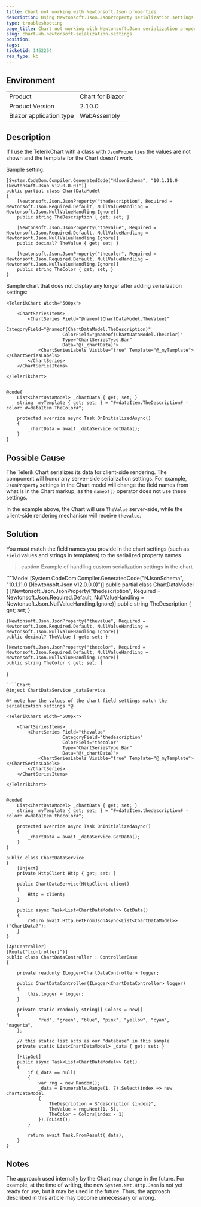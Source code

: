 ```yaml
---
title: Chart not working with Newtonsoft.Json properties
description: Using Newtonsoft.Json.JsonProperty serialization settings can break the Chart. See how to fix it.
type: troubleshooting
page_title: Chart not working with Newtonsoft.Json serialization properties
slug: chart-kb-newtonsoft-seialization-settings
position: 
tags: 
ticketid: 1462254
res_type: kb
---
```


## Environment

<table>
    <tbody>
        <tr>
            <td>Product</td>
            <td>Chart for Blazor</td>
        </tr>
        <tr>
            <td>Product Version</td>
            <td>2.10.0</td>
        </tr>
        <tr>
            <td>Blazor application type</td>
            <td>WebAssembly</td>
        </tr>
    </tbody>
</table>


## Description

If I use the TelerikChart with a class with `JsonProperties` the values are not shown and the template for the Chart doesn't work.

Sample setting:

````CSHTML
[System.CodeDom.Compiler.GeneratedCode("NJsonSchema", "10.1.11.0 (Newtonsoft.Json v12.0.0.0)")]
public partial class ChartDataModel
{
    [Newtonsoft.Json.JsonProperty("thedescription", Required = Newtonsoft.Json.Required.Default, NullValueHandling = Newtonsoft.Json.NullValueHandling.Ignore)]
    public string TheDescription { get; set; }

    [Newtonsoft.Json.JsonProperty("thevalue", Required = Newtonsoft.Json.Required.Default, NullValueHandling = Newtonsoft.Json.NullValueHandling.Ignore)]
    public decimal? TheValue { get; set; }

    [Newtonsoft.Json.JsonProperty("thecolor", Required = Newtonsoft.Json.Required.Default, NullValueHandling = Newtonsoft.Json.NullValueHandling.Ignore)]
    public string TheColor { get; set; }
}
````

Sample chart that does not display any longer after adding serialization settings:

````CSHTML
<TelerikChart Width="500px">

    <ChartSeriesItems>
        <ChartSeries Field="@nameof(ChartDataModel.TheValue)"
                     CategoryField="@nameof(ChartDataModel.TheDescription)"
                     ColorField="@nameof(ChartDataModel.TheColor)"
                     Type="ChartSeriesType.Bar"
                     Data="@(_chartData)">
            <ChartSeriesLabels Visible="true" Template="@_myTemplate"></ChartSeriesLabels>
        </ChartSeries>
    </ChartSeriesItems>

</TelerikChart>


@code{
    List<ChartDataModel> _chartData { get; set; }
    string _myTemplate { get; set; } = "#=dataItem.TheDescription# - color: #=dataItem.TheColor#";

    protected override async Task OnInitializedAsync()
    {
        _chartData = await _dataService.GetData();
    }
}
````


## Possible Cause

The Telerik Chart serializes its data for client-side rendering. The component will honor any server-side serialization settings. For example, `JsonProperty` settings in the Chart model will change the field names from what is in the Chart markup, as the `nameof()` operator does not use these settings.

In the example above, the Chart will use `TheValue` server-side, while the client-side rendering mechanism will receive `thevalue`.


## Solution

You must match the field names you provide in the chart settings (such as `Field` values and strings in templates) to the serialized property names.

>caption Example of handling custom serialization settings in the chart

<div class="skip-repl"></div>
````Model
[System.CodeDom.Compiler.GeneratedCode("NJsonSchema", "10.1.11.0 (Newtonsoft.Json v12.0.0.0)")]
public partial class ChartDataModel
{
    [Newtonsoft.Json.JsonProperty("thedescription", Required = Newtonsoft.Json.Required.Default, NullValueHandling = Newtonsoft.Json.NullValueHandling.Ignore)]
    public string TheDescription { get; set; }

    [Newtonsoft.Json.JsonProperty("thevalue", Required = Newtonsoft.Json.Required.Default, NullValueHandling = Newtonsoft.Json.NullValueHandling.Ignore)]
    public decimal? TheValue { get; set; }

    [Newtonsoft.Json.JsonProperty("thecolor", Required = Newtonsoft.Json.Required.Default, NullValueHandling = Newtonsoft.Json.NullValueHandling.Ignore)]
    public string TheColor { get; set; }
}
````
````Chart
@inject ChartDataService _dataService

@* note how the values of the chart field settings match the serialization settings *@

<TelerikChart Width="500px">

    <ChartSeriesItems>
        <ChartSeries Field="thevalue"
                     CategoryField="thedescription"
                     ColorField="thecolor"
                     Type="ChartSeriesType.Bar"
                     Data="@(_chartData)">
            <ChartSeriesLabels Visible="true" Template="@_myTemplate"></ChartSeriesLabels>
        </ChartSeries>
    </ChartSeriesItems>

</TelerikChart>


@code{
    List<ChartDataModel> _chartData { get; set; }
    string _myTemplate { get; set; } = "#=dataItem.thedescription# - color: #=dataItem.thecolor#";

    protected override async Task OnInitializedAsync()
    {
        _chartData = await _dataService.GetData();
    }
}
````
````SampleService
public class ChartDataService
{
    [Inject]
    private HttpClient Http { get; set; }

    public ChartDataService(HttpClient client)
    {
        Http = client;
    }

    public async Task<List<ChartDataModel>> GetData()
    {
        return await Http.GetFromJsonAsync<List<ChartDataModel>>("ChartData?");
    }
}
````
````SampleController
[ApiController]
[Route("[controller]")]
public class ChartDataController : ControllerBase
{

    private readonly ILogger<ChartDataController> logger;

    public ChartDataController(ILogger<ChartDataController> logger)
    {
        this.logger = logger;
    }

    private static readonly string[] Colors = new[]
    {
            "red", "green", "blue", "pink", "yellow", "cyan", "magenta",
    };

    // this static list acts as our "database" in this sample
    private static List<ChartDataModel> _data { get; set; }

    [HttpGet]
    public async Task<List<ChartDataModel>> Get()
    {
        if (_data == null)
        {
            var rng = new Random();
            _data = Enumerable.Range(1, 7).Select(index => new ChartDataModel
            {
                TheDescription = $"description {index}",
                TheValue = rng.Next(1, 5),
                TheColor = Colors[index - 1]
            }).ToList();
        }

        return await Task.FromResult(_data);
    }
}
````

## Notes

The approach used internally by the Chart may change in the future. For example, at the time of writing, the new `System.Net.Http.Json` is not yet ready for use, but it may be used in the future. Thus, the approach described in this article may become unnecessary or wrong.
